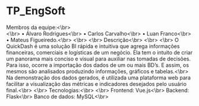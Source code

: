 # TP_EngSoft



Membros da equipe:<\br>
<br>
<\br>
•	Álvaro Rodrigues<\br>
•	Carlos Carvalho<\br>
•	Luan Franco<\br>
•	Mateus Figueiredo.<\br>
<\br>
<\br>
Descrição<\br>
<\br>
<\br>
O QuickDash é uma solução BI rápida e intuitiva que agrega informações financeiras, comerciais e logísticas de um negócio. Ela tem o intuito de criar um panorama mais conciso e visual para auxiliar nas tomadas de decisões. Para isso, ocorre a importação dos dados de um ou mais BD’s. E assim, os mesmos são analisados produzindo informações, gráficos e tabelas.<\br>
Na demonstração dos dados gerados, é utilizada uma plataforma web para facilitar a visualização das métricas e indicadores desejados pelo usuário final.<\br>
<\br>
Tecnologias:<\br>
<\br>
Frontend: Vue.js<\br>
Backend: Flask<\br>
Banco de dados: MySQL<\br>
